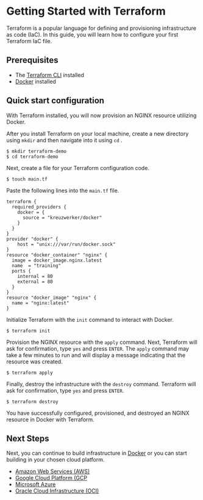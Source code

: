 # Getting Started with Terraform

Terraform is a popular language for defining and provisioning infrastructure as code (IaC). In this guide, you will learn how to configure your first Terraform IaC file.

## Prerequisites

- The [Terraform CLI](https://learn.hashicorp.com/tutorials/terraform/install-cli?in=terraform/aws-get-started) installed
- [Docker](https://docs.docker.com/get-docker/) installed


## Quick start configuration

With Terraform installed, you will now provision an NGINX resource utilizing Docker.  

After you install Terraform on your local machine, create a new directory using `mkdir` and then navigate into it using `cd` .

```shell
$ mkdir terraform-demo
$ cd terraform-demo
```

Next, create a file for your Terraform configuration code.

```shell
$ touch main.tf
```

Paste the following lines into the `main.tf` file.

```hcl
terraform {
  required_providers {
    docker = {
      source = "kreuzwerker/docker"
    }
  }
}
provider "docker" {
    host = "unix:///var/run/docker.sock"
}
resource "docker_container" "nginx" {
  image = docker_image.nginx.latest
  name  = "training"
  ports {
    internal = 80
    external = 80
  }
}
resource "docker_image" "nginx" {
  name = "nginx:latest"
}
```

Initialize Terraform with the `init` command to interact with Docker.

```shell
$ terraform init
```

Provision the NGINX resource with the `apply` command. Next, Terraform will ask for confirmation, type `yes` and press `ENTER`. The `apply` command may take a few minutes to run and will display a message indicating that the resource was created.

```shell
$ terraform apply
```


Finally, destroy the infrastructure with the `destroy` command. Terraform will ask for confirmation, type `yes` and press `ENTER`. 

```shell
$ terraform destroy
```

You have successfully configured, provisioned, and destroyed an NGINX resource in Docker with Terraform. 

## Next Steps

Next, you can continue to build infrastructure in [Docker](https://learn.hashicorp.com/collections/terraform/docker-get-started) or you can start building in your chosen cloud platform.

- [Amazon Web Services (AWS)](https://learn.hashicorp.com/tutorials/terraform/aws-build?in=terraform/aws-get-started)
- [Google Cloud Platform (GCP](https://learn.hashicorp.com/collections/terraform/gcp-get-started)
- [Microsoft Azure](https://learn.hashicorp.com/collections/terraform/azure-get-started)
- [Oracle Cloud Infrastructure (OCI)](https://learn.hashicorp.com/collections/terraform/oci-get-started)


